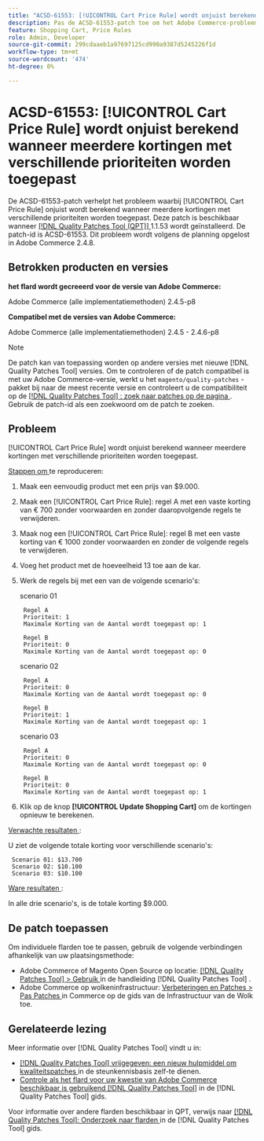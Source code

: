 ```yaml
---
title: "ACSD-61553: [!UICONTROL Cart Price Rule] wordt onjuist berekend wanneer meerdere kortingen met verschillende prioriteiten worden toegepast."
description: Pas de ACSD-61553-patch toe om het Adobe Commerce-probleem op te lossen, waarbij [!UICONTROL Cart Price Rule] onjuist wordt berekend wanneer meerdere kortingen met verschillende prioriteiten worden toegepast.
feature: Shopping Cart, Price Rules
role: Admin, Developer
source-git-commit: 299cdaaeb1a97697125cd990a9387d5245226f1d
workflow-type: tm+mt
source-wordcount: '474'
ht-degree: 0%

---
```


# ACSD-61553: [!UICONTROL Cart Price Rule] wordt onjuist berekend wanneer meerdere kortingen met verschillende prioriteiten worden toegepast

De ACSD-61553-patch verhelpt het probleem waarbij [!UICONTROL Cart Price Rule] onjuist wordt berekend wanneer meerdere kortingen met verschillende prioriteiten worden toegepast. Deze patch is beschikbaar wanneer [[!DNL Quality Patches Tool (QPT)] ](https://experienceleague.adobe.com/en/docs/commerce-knowledge-base/kb/announcements/commerce-announcements/magento-quality-patches-released-new-tool-to-self-serve-quality-patches) 1.1.53 wordt geïnstalleerd. De patch-id is ACSD-61553. Dit probleem wordt volgens de planning opgelost in Adobe Commerce 2.4.8.

## Betrokken producten en versies

**het flard wordt gecreeerd voor de versie van Adobe Commerce:**

Adobe Commerce (alle implementatiemethoden) 2.4.5-p8

**Compatibel met de versies van Adobe Commerce:**

Adobe Commerce (alle implementatiemethoden) 2.4.5 - 2.4.6-p8

>[!NOTE]
>
>De patch kan van toepassing worden op andere versies met nieuwe [!DNL Quality Patches Tool] versies. Om te controleren of de patch compatibel is met uw Adobe Commerce-versie, werkt u het `magento/quality-patches` -pakket bij naar de meest recente versie en controleert u de compatibiliteit op de [[!DNL Quality Patches Tool] : zoek naar patches op de pagina ](https://experienceleague.adobe.com/tools/commerce-quality-patches/index.html) . Gebruik de patch-id als een zoekwoord om de patch te zoeken.

## Probleem

[!UICONTROL Cart Price Rule] wordt onjuist berekend wanneer meerdere kortingen met verschillende prioriteiten worden toegepast.

<u> Stappen om </u> te reproduceren:

1. Maak een eenvoudig product met een prijs van $9.000.
1. Maak een [!UICONTROL Cart Price Rule]: regel A met een vaste korting van € 700 zonder voorwaarden en zonder daaropvolgende regels te verwijderen.
1. Maak nog een [!UICONTROL Cart Price Rule]: regel B met een vaste korting van € 1000 zonder voorwaarden en zonder de volgende regels te verwijderen.
1. Voeg het product met de hoeveelheid 13 toe aan de kar.
1. Werk de regels bij met een van de volgende scenario&#39;s:

   scenario 01

        Regel A 
        Prioriteit: 1 
        Maximale Korting van de Aantal wordt toegepast op: 1 
       
        Regel B 
        Prioriteit: 0 
        Maximale Korting van de Aantal wordt toegepast op: 0 
   
   scenario 02

        Regel A 
        Prioriteit: 0 
        Maximale Korting van de Aantal wordt toegepast op: 0 
       
        Regel B 
        Prioriteit: 1 
        Maximale Korting van de Aantal wordt toegepast op: 1 
   
   scenario 03

        Regel A 
        Prioriteit: 0 
        Maximale Korting van de Aantal wordt toegepast op: 0 
       
        Regel B 
        Prioriteit: 0 
        Maximale Korting van de Aantal wordt toegepast op: 1 
   
1. Klik op de knop **[!UICONTROL Update Shopping Cart]** om de kortingen opnieuw te berekenen.

<u> Verwachte resultaten </u>:

U ziet de volgende totale korting voor verschillende scenario&#39;s:

     Scenario 01: $13.700 
     Scenario 02: $10.100 
     Scenario 03: $10.100 

<u> Ware resultaten </u>:

In alle drie scenario&#39;s, is de totale korting $9.000.

## De patch toepassen

Om individuele flarden toe te passen, gebruik de volgende verbindingen afhankelijk van uw plaatsingsmethode:

* Adobe Commerce of Magento Open Source op locatie: [[!DNL Quality Patches Tool]  > Gebruik ](/help/tools/quality-patches-tool/usage.md) in de handleiding [!DNL Quality Patches Tool] .
* Adobe Commerce op wolkeninfrastructuur: [ Verbeteringen en Patches > Pas Patches ](https://experienceleague.adobe.com/docs/commerce-cloud-service/user-guide/develop/upgrade/apply-patches.html) in Commerce op de gids van de Infrastructuur van de Wolk toe.

## Gerelateerde lezing

Meer informatie over [!DNL Quality Patches Tool] vindt u in:

* [[!DNL Quality Patches Tool]  vrijgegeven: een nieuw hulpmiddel om kwaliteitspatches ](https://experienceleague.adobe.com/en/docs/commerce-knowledge-base/kb/announcements/commerce-announcements/magento-quality-patches-released-new-tool-to-self-serve-quality-patches) in de steunkennisbasis zelf-te dienen.
* [ Controle als het flard voor uw kwestie van Adobe Commerce beschikbaar is gebruikend  [!DNL Quality Patches Tool]](/help/tools/quality-patches-tool/patches-available-in-qpt/check-patch-for-magento-issue-with-magento-quality-patches.md) in de [!DNL Quality Patches Tool] gids.

Voor informatie over andere flarden beschikbaar in QPT, verwijs naar [[!DNL Quality Patches Tool]: Onderzoek naar flarden ](https://experienceleague.adobe.com/tools/commerce-quality-patches/index.html) in de [!DNL Quality Patches Tool] gids.
